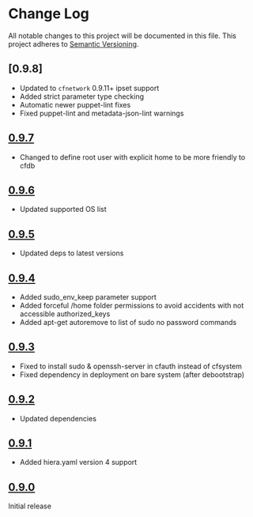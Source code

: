 # Change Log

All notable changes to this project will be documented in this file. This
project adheres to [Semantic Versioning](http://semver.org/).

## [0.9.8]
- Updated to `cfnetwork` 0.9.11+ ipset support
- Added strict parameter type checking
- Automatic newer puppet-lint fixes
- Fixed puppet-lint and metadata-json-lint warnings

## [0.9.7]

- Changed to define root user with explicit home to be more friendly to cfdb

## [0.9.6]

- Updated supported OS list

## [0.9.5]

- Updated deps to latest versions

## [0.9.4]

- Added sudo_env_keep parameter support
- Added forceful /home folder permissions to avoid accidents with not accessible authorized_keys
- Added apt-get autoremove to list of sudo no password commands

## [0.9.3]

- Fixed to install sudo & openssh-server in cfauth instead of cfsystem
- Fixed dependency in deployment on bare system (after debootstrap)

## [0.9.2]

- Updated dependencies

## [0.9.1]

* Added hiera.yaml version 4 support

## [0.9.0]

Initial release

[0.9.7]: https://github.com/codingfuture/puppet-cfauth/releases/tag/v0.9.7
[0.9.6]: https://github.com/codingfuture/puppet-cfauth/releases/tag/v0.9.6
[0.9.5]: https://github.com/codingfuture/puppet-cfauth/releases/tag/v0.9.5
[0.9.4]: https://github.com/codingfuture/puppet-cfauth/releases/tag/v0.9.4
[0.9.3]: https://github.com/codingfuture/puppet-cfauth/releases/tag/v0.9.3
[0.9.2]: https://github.com/codingfuture/puppet-cfauth/releases/tag/v0.9.2
[0.9.1]: https://github.com/codingfuture/puppet-cfauth/releases/tag/v0.9.1
[0.9.0]: https://github.com/codingfuture/puppet-cfauth/releases/tag/v0.9.0